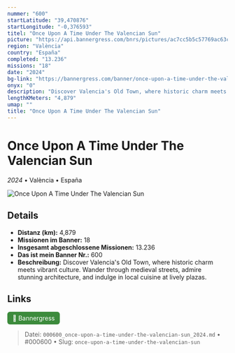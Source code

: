 ```yaml
---
nummer: "600"
startLatitude: "39,470876"
startLongitude: "-0,376593"
titel: "Once Upon A Time Under The Valencian Sun"
picture: "https://api.bannergress.com/bnrs/pictures/ac7cc5b5c57769ac63ca1dee8f5d8afa"
region: "València"
country: "España"
completed: "13.236"
missions: "18"
date: "2024"
bg-link: "https://bannergress.com/banner/once-upon-a-time-under-the-valencian-sun-f640"
onyx: "0"
description: "Discover Valencia's Old Town, where historic charm meets vibrant culture. Wander through medieval streets, admire stunning architecture, and indulge in local cuisine at lively plazas."
lengthKMeters: "4,879"
umap: ""
title: "Once Upon A Time Under The Valencian Sun"
---
```

# Once Upon A Time Under The Valencian Sun

*2024* • València • España

![Once Upon A Time Under The Valencian Sun](https://api.bannergress.com/bnrs/pictures/ac7cc5b5c57769ac63ca1dee8f5d8afa)

## Details
- **Distanz (km):** 4,879
- **Missionen im Banner:** 18
- **Insgesamt abgeschlossene Missionen:** 13.236
- **Das ist mein Banner Nr.:** 600
- **Beschreibung:** Discover Valencia's Old Town, where historic charm meets vibrant culture. Wander through medieval streets, admire stunning architecture, and indulge in local cuisine at lively plazas.


## Links
<div style="margin-top: 0.5em;">
<a href="https://bannergress.com/banner/once-upon-a-time-under-the-valencian-sun-f640" target="_blank" style="display:inline-block;margin-right:8px;padding:6px 12px;background-color:#3c8b3c;color:white;text-decoration:none;border-radius:6px;">🔗 Bannergress</a>

</div>


> Datei: `000600_once-upon-a-time-under-the-valencian-sun_2024.md` • #000600 • Slug: `once-upon-a-time-under-the-valencian-sun`
